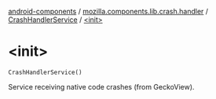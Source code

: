 [android-components](../../index.md) / [mozilla.components.lib.crash.handler](../index.md) / [CrashHandlerService](index.md) / [&lt;init&gt;](./-init-.md)

# &lt;init&gt;

`CrashHandlerService()`

Service receiving native code crashes (from GeckoView).

